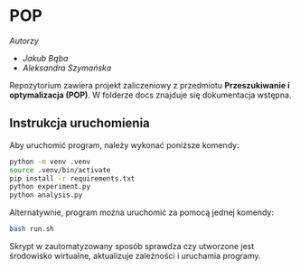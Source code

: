 # POP

*Autorzy*
- *Jakub Bąba*
- *Aleksandra Szymańska*

Repozytorium zawiera projekt zaliczeniowy z przedmiotu **Przeszukiwanie i optymalizacja (POP)**. W folderze docs znajduje się dokumentacja wstępna.

## Instrukcja uruchomienia
Aby uruchomić program, należy wykonać poniższe komendy:
```bash
python -m venv .venv
source .venv/bin/activate
pip install -r requirements.txt
python experiment.py
python analysis.py
```

Alternatywnie, program można uruchomić za pomocą jednej komendy:
```bash
bash run.sh
```
Skrypt w zautomatyzowany sposób sprawdza czy utworzone jest środowisko wirtualne, aktualizuje zależności i uruchamia programy.
